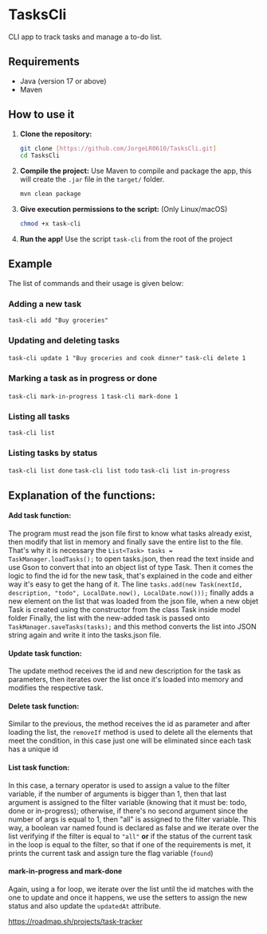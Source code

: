 # TasksCli
CLI app to track tasks and manage a to-do list.

## Requirements
- Java (version 17 or above)
- Maven

## How to use it
1.  **Clone the repository:**
    ```bash
    git clone [https://github.com/JorgeLR0610/TasksCli.git]
    cd TasksCli
    ```

2.  **Compile the project:**
    Use Maven to compile and package the app, this will create the `.jar` file in the `target/` folder.
    ```bash
    mvn clean package
    ```

3.  **Give execution permissions to the script:**
    (Only Linux/macOS)
    ```bash
    chmod +x task-cli
    ```

4.  **Run the app!**
    Use the script `task-cli` from the root of the project

## Example
The list of commands and their usage is given below:

### Adding a new task
`task-cli add "Buy groceries"`
### Updating and deleting tasks
`task-cli update 1 "Buy groceries and cook dinner"`
`task-cli delete 1`
### Marking a task as in progress or done
`task-cli mark-in-progress 1`
`task-cli mark-done 1`
### Listing all tasks
`task-cli list`
### Listing tasks by status
`task-cli list done`
`task-cli list todo`
`task-cli list in-progress`

## Explanation of the functions:

#### Add task function:
The program must read the json file first to know what tasks already exist, then modify that list in memory and finally save the entire list to the file.
That's why it is necessary the `List<Task> tasks = TaskManager.loadTasks();` to open tasks.json, then read the text inside and use Gson to convert that into an object list of type Task.
Then it comes the logic to find the id for the new task, that's explained in the code and either way it's easy to get the hang of it.
The line `tasks.add(new Task(nextId, description, "todo", LocalDate.now(), LocalDate.now()));` finally adds a new element on the list that was loaded from the json file, when a new objet Task is created using the constructor from the class Task inside model folder
Finally, the list with the new-added task is passed onto `TaskManager.saveTasks(tasks);` and this method converts the list into JSON string again and write it into the tasks.json file.

#### Update task function:
The update method receives the id and new description for the task as parameters, then iterates over the list once it's loaded into memory and modifies the respective task.

#### Delete task function:
Similar to the previous, the method receives the id as parameter and after loading the list, the `removeIf` method is used to delete all the elements that meet the condition, in this case just one will be eliminated since each task has a unique id

#### List task function:
In this case, a ternary operator is used to assign a value to the filter variable, if the number of arguments is bigger than 1, then that last argument is assigned to the filter variable (knowing that it must be: todo, done or in-progress); otherwise, if there's no second argument since the number of args is equal to 1, then "all" is assigned to the filter variable. This way, a boolean var named found is declared as false and we iterate over the list verifying if the filter is equal to `"all"` **or** if the status of the current task in the loop is equal to the filter, so that if one of the requirements is met, it prints the current task and assign ture the flag variable (`found`)

#### mark-in-progress and mark-done
Again, using a for loop, we iterate over the list until the id matches with the one to update and once it happens, we use the setters to assign the new status and also update the `updatedAt` attribute.

https://roadmap.sh/projects/task-tracker